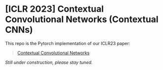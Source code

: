 # [ICLR 2023] Contextual Convolutional Networks (Contextual CNNs)

This repo is the Pytorch implementation of our ICLR23 paper:

> [Contextual Convolutional Networks](https://openreview.net/forum?id=PldynS56bN)

*Still under construction, please stay tuned.*


